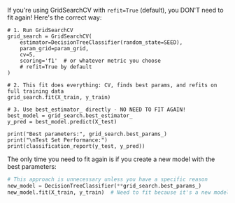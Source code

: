 



If you're using GridSearchCV with `refit=True` (default), you DON'T need to fit again! Here's the correct way:

```python:projects/personal_loan_campaign/hw/notebook1.ipynb
# 1. Run GridSearchCV
grid_search = GridSearchCV(
    estimator=DecisionTreeClassifier(random_state=SEED),
    param_grid=param_grid,
    cv=5,
    scoring='f1'  # or whatever metric you choose
    # refit=True by default
)

# 2. This fit does everything: CV, finds best params, and refits on full training data
grid_search.fit(X_train, y_train)

# 3. Use best_estimator_ directly - NO NEED TO FIT AGAIN!
best_model = grid_search.best_estimator_
y_pred = best_model.predict(X_test)

print("Best parameters:", grid_search.best_params_)
print("\nTest Set Performance:")
print(classification_report(y_test, y_pred))
```

The only time you need to fit again is if you create a new model with the best parameters:
```python
# This approach is unnecessary unless you have a specific reason
new_model = DecisionTreeClassifier(**grid_search.best_params_)
new_model.fit(X_train, y_train)  # Need to fit because it's a new model
```
